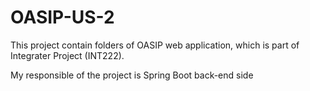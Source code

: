 # OASIP-US-2
<p>This project contain folders of OASIP web application, which is part of Integrater Project (INT222).</p>
<p>My responsible of the project is Spring Boot back-end side</p>

